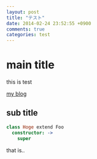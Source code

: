 ```yaml
---
layout: post
title: "テスト"
date: 2014-02-24 23:52:55 +0900
comments: true
categories: test
---
```


# main title

this is test

[my blog](http://d.hatena.ne.jp/koba04/)

## sub title

```coffeescript
class Hoge extend Foo
  constructor: ->
    super
```

that is..

